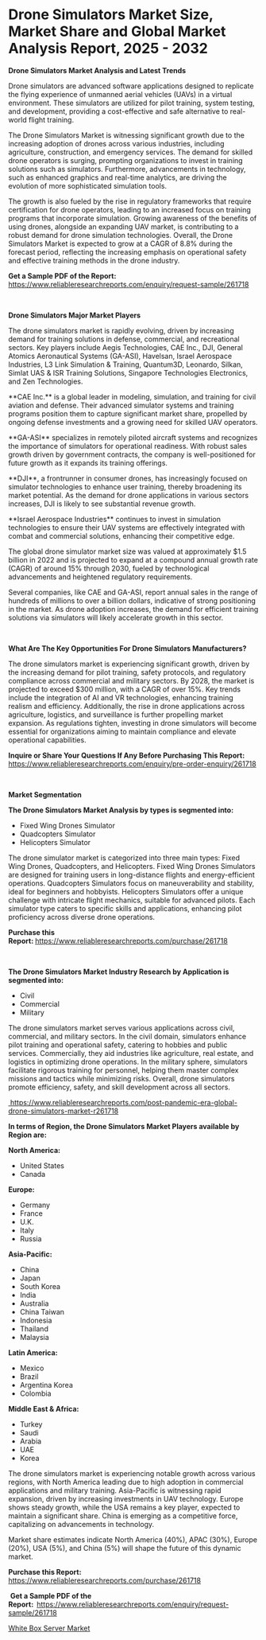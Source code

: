 <p><h1>Drone Simulators Market Size, Market Share and Global Market Analysis Report, 2025 - 2032</h1></p><p><strong>Drone Simulators Market Analysis and Latest Trends</strong></p>
<p><p>Drone simulators are advanced software applications designed to replicate the flying experience of unmanned aerial vehicles (UAVs) in a virtual environment. These simulators are utilized for pilot training, system testing, and development, providing a cost-effective and safe alternative to real-world flight training. </p><p>The Drone Simulators Market is witnessing significant growth due to the increasing adoption of drones across various industries, including agriculture, construction, and emergency services. The demand for skilled drone operators is surging, prompting organizations to invest in training solutions such as simulators. Furthermore, advancements in technology, such as enhanced graphics and real-time analytics, are driving the evolution of more sophisticated simulation tools. </p><p>The growth is also fueled by the rise in regulatory frameworks that require certification for drone operators, leading to an increased focus on training programs that incorporate simulation. Growing awareness of the benefits of using drones, alongside an expanding UAV market, is contributing to a robust demand for drone simulation technologies. Overall, the Drone Simulators Market is expected to grow at a CAGR of 8.8% during the forecast period, reflecting the increasing emphasis on operational safety and effective training methods in the drone industry.</p></p>
<p><strong>Get a Sample PDF of the Report:&nbsp;</strong> <a href="https://www.reliableresearchreports.com/enquiry/request-sample/261718?utm_campaign=3131&utm_medium=2&utm_source=Github&utm_content=ia&utm_term=30032025&utm_id=drone-simulators">https://www.reliableresearchreports.com/enquiry/request-sample/261718</a></p>
<p>&nbsp;</p>
<p><strong>Drone Simulators Major Market Players</strong></p>
<p><p>The drone simulators market is rapidly evolving, driven by increasing demand for training solutions in defense, commercial, and recreational sectors. Key players include Aegis Technologies, CAE Inc., DJI, General Atomics Aeronautical Systems (GA-ASI), Havelsan, Israel Aerospace Industries, L3 Link Simulation & Training, Quantum3D, Leonardo, Silkan, Simlat UAS & ISR Training Solutions, Singapore Technologies Electronics, and Zen Technologies.</p><p>**CAE Inc.** is a global leader in modeling, simulation, and training for civil aviation and defense. Their advanced simulator systems and training programs position them to capture significant market share, propelled by ongoing defense investments and a growing need for skilled UAV operators.</p><p>**GA-ASI** specializes in remotely piloted aircraft systems and recognizes the importance of simulators for operational readiness. With robust sales growth driven by government contracts, the company is well-positioned for future growth as it expands its training offerings.</p><p>**DJI**, a frontrunner in consumer drones, has increasingly focused on simulator technologies to enhance user training, thereby broadening its market potential. As the demand for drone applications in various sectors increases, DJI is likely to see substantial revenue growth.</p><p>**Israel Aerospace Industries** continues to invest in simulation technologies to ensure their UAV systems are effectively integrated with combat and commercial solutions, enhancing their competitive edge.</p><p>The global drone simulator market size was valued at approximately $1.5 billion in 2022 and is projected to expand at a compound annual growth rate (CAGR) of around 15% through 2030, fueled by technological advancements and heightened regulatory requirements.</p><p>Several companies, like CAE and GA-ASI, report annual sales in the range of hundreds of millions to over a billion dollars, indicative of strong positioning in the market. As drone adoption increases, the demand for efficient training solutions via simulators will likely accelerate growth in this sector.</p></p>
<p>&nbsp;</p>
<p><strong>What Are The Key Opportunities For Drone Simulators Manufacturers?</strong></p>
<p><p>The drone simulators market is experiencing significant growth, driven by the increasing demand for pilot training, safety protocols, and regulatory compliance across commercial and military sectors. By 2028, the market is projected to exceed $300 million, with a CAGR of over 15%. Key trends include the integration of AI and VR technologies, enhancing training realism and efficiency. Additionally, the rise in drone applications across agriculture, logistics, and surveillance is further propelling market expansion. As regulations tighten, investing in drone simulators will become essential for organizations aiming to maintain compliance and elevate operational capabilities.</p></p>
<p><strong>Inquire or Share Your Questions If Any Before Purchasing This Report:</strong> <a href="https://www.reliableresearchreports.com/enquiry/pre-order-enquiry/261718?utm_campaign=3131&utm_medium=2&utm_source=Github&utm_content=ia&utm_term=30032025&utm_id=drone-simulators">https://www.reliableresearchreports.com/enquiry/pre-order-enquiry/261718</a></p>
<p>&nbsp;</p>
<p><strong>Market Segmentation</strong></p>
<p><strong>The Drone Simulators Market Analysis by types is segmented into:</strong></p>
<p><ul><li>Fixed Wing Drones Simulator</li><li>Quadcopters Simulator</li><li>Helicopters Simulator</li></ul></p>
<p><p>The drone simulator market is categorized into three main types: Fixed Wing Drones, Quadcopters, and Helicopters. Fixed Wing Drones Simulators are designed for training users in long-distance flights and energy-efficient operations. Quadcopters Simulators focus on maneuverability and stability, ideal for beginners and hobbyists. Helicopters Simulators offer a unique challenge with intricate flight mechanics, suitable for advanced pilots. Each simulator type caters to specific skills and applications, enhancing pilot proficiency across diverse drone operations.</p></p>
<p><strong>Purchase this Report:&nbsp;</strong><a href="https://www.reliableresearchreports.com/purchase/261718?utm_campaign=3131&utm_medium=2&utm_source=Github&utm_content=ia&utm_term=30032025&utm_id=drone-simulators">https://www.reliableresearchreports.com/purchase/261718</a></p>
<p>&nbsp;</p>
<p><strong>The Drone Simulators Market Industry Research by Application is segmented into:</strong></p>
<p><ul><li>Civil</li><li>Commercial</li><li>Military</li></ul></p>
<p><p>The drone simulators market serves various applications across civil, commercial, and military sectors. In the civil domain, simulators enhance pilot training and operational safety, catering to hobbies and public services. Commercially, they aid industries like agriculture, real estate, and logistics in optimizing drone operations. In the military sphere, simulators facilitate rigorous training for personnel, helping them master complex missions and tactics while minimizing risks. Overall, drone simulators promote efficiency, safety, and skill development across all sectors.</p></p>
<p><a href="https://www.reliableresearchreports.com/post-pandemic-era-global-drone-simulators-market-r261718?utm_campaign=3131&utm_medium=2&utm_source=Github&utm_content=ia&utm_term=30032025&utm_id=drone-simulators">&nbsp;https://www.reliableresearchreports.com/post-pandemic-era-global-drone-simulators-market-r261718</a></p>
<p><strong>In terms of Region, the Drone Simulators Market Players available by Region are:</strong></p>
<p>
    <p> <strong> North America: </strong>
        <ul>
            <li>United States</li>
            <li>Canada</li>
        </ul>
        </p> 
    <p> <strong> Europe: </strong>
        <ul>
            <li>Germany</li>
            <li>France</li>
            <li>U.K.</li>
            <li>Italy</li>
            <li>Russia</li>
        </ul>
        </p> 
    <p> <strong> Asia-Pacific: </strong>
        <ul>
            <li>China</li>
            <li>Japan</li>
            <li>South Korea</li>
            <li>India</li>
            <li>Australia</li>
            <li>China Taiwan</li>
            <li>Indonesia</li>
            <li>Thailand</li>
            <li>Malaysia</li>
        </ul>
        </p> 
    <p> <strong> Latin America: </strong>
        <ul>
            <li>Mexico</li>
            <li>Brazil</li>
            <li>Argentina Korea</li>
            <li>Colombia</li>
        </ul>
        </p> 
    <p> <strong> Middle East & Africa: </strong>
        <ul>
            <li>Turkey</li>
            <li>Saudi</li>
            <li>Arabia</li>
            <li>UAE</li>
            <li>Korea</li>
        </ul>
    </p>
    </p>
<p><p>The drone simulators market is experiencing notable growth across various regions, with North America leading due to high adoption in commercial applications and military training. Asia-Pacific is witnessing rapid expansion, driven by increasing investments in UAV technology. Europe shows steady growth, while the USA remains a key player, expected to maintain a significant share. China is emerging as a competitive force, capitalizing on advancements in technology.</p><p>Market share estimates indicate North America (40%), APAC (30%), Europe (20%), USA (5%), and China (5%) will shape the future of this dynamic market.</p></p>
<p><strong>Purchase this Report: </strong><a href="https://www.reliableresearchreports.com/purchase/261718?utm_campaign=3131&utm_medium=2&utm_source=Github&utm_content=ia&utm_term=30032025&utm_id=drone-simulators">https://www.reliableresearchreports.com/purchase/261718</a></p>
<p>&nbsp;<strong>Get a Sample PDF of the Report:&nbsp;&nbsp;</strong><a href="https://www.reliableresearchreports.com/enquiry/request-sample/261718?utm_campaign=3131&utm_medium=2&utm_source=Github&utm_content=ia&utm_term=30032025&utm_id=drone-simulators">https://www.reliableresearchreports.com/enquiry/request-sample/261718</a></p>
<p><strong></strong></p>
<p><p><a href="https://github.com/lefiobakali/Market-Research-Report-List-1/blob/main/white-box-server-market.md?utm_campaign=3131&utm_medium=2&utm_source=Github&utm_content=ia&utm_term=30032025&utm_id=drone-simulators">White Box Server Market</a></p></p>